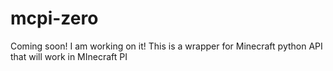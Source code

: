 # mcpi-zero
Coming soon! I am working on it! This is a wrapper for Minecraft python API that will work in MInecraft PI

